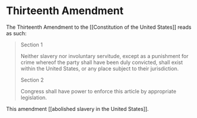 # Thirteenth Amendment

The Thirteenth Amendment to the [[Constitution of the United States]] reads as such:

> Section 1
> 
> Neither slavery nor involuntary servitude, except as a punishment for crime whereof the party shall have been duly convicted, shall exist within the United States, or any place subject to their jurisdiction.
> 
> Section 2
> 
> Congress shall have power to enforce this article by appropriate legislation.

This amendment [[abolished slavery in the United States]].
